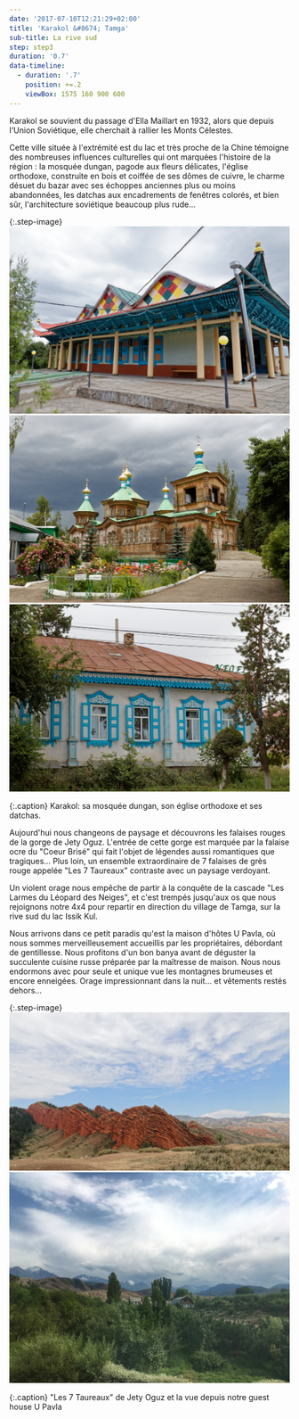 ```yaml
---
date: '2017-07-10T12:21:29+02:00'
title: 'Karakol &#8674; Tamga'
sub-title: La rive sud
step: step3
duration: '0.7'
data-timeline:
  - duration: '.7'
    position: +=.2
    viewBox: 1575 160 900 600
---
```

Karakol se souvient du passage d'Ella Maillart en 1932, alors que depuis l'Union Soviétique, elle cherchait à rallier les Monts Célestes.

Cette ville située à l'extrémité est du lac et très proche de la Chine témoigne des nombreuses influences culturelles qui ont marquées l'histoire de la région : la mosquée dungan, pagode aux fleurs délicates, l'église orthodoxe, construite en bois et coiffée de ses dômes de cuivre, le charme désuet du bazar avec ses échoppes anciennes plus ou moins abandonnées, les datchas aux encadrements de fenêtres colorés, et bien sûr, l'architecture soviétique beaucoup plus rude...

{:.step-image}
[![](/assets/img/uploads/kyrgyzstan_11-07-2018_01.jpg)](/assets/img/uploads/kyrgyzstan_11-07-2018_01.jpg "Mosquée dungan")
[![](/assets/img/uploads/kyrgyzstan_11-07-2018_02.jpg)](/assets/img/uploads/kyrgyzstan_11-07-2018_02.jpg "Eglise orthodoxe")
[![](/assets/img/uploads/kyrgyzstan_11-07-2018_03.jpg)](/assets/img/uploads/kyrgyzstan_11-07-2018_03.jpg "Eglise orthodoxe")

{:.caption}
Karakol: sa mosquée dungan, son église orthodoxe et ses datchas.

Aujourd'hui nous changeons de paysage et découvrons les falaises rouges de la gorge de Jety Oguz. L'entrée de cette gorge est marquée par la falaise ocre du "Coeur Brisé" qui fait l'objet de légendes aussi romantiques que tragiques... Plus loin, un ensemble extraordinaire de 7 falaises de grès rouge appelée "Les 7 Taureaux" contraste avec un paysage verdoyant.

Un violent orage nous empêche de partir à la conquête de la cascade "Les Larmes du Léopard des Neiges", et c'est trempés jusqu'aux os que nous rejoignons notre 4x4 pour repartir en direction du village de Tamga, sur la rive sud du lac Issik Kul. 

Nous arrivons dans ce petit paradis qu'est la maison d'hôtes U Pavla, où nous sommes merveilleusement accueillis par les propriétaires, débordant de gentillesse. Nous profitons d'un bon banya avant de déguster la succulente cuisine russe préparée par la maîtresse de maison. Nous nous endormons avec pour seule et unique vue les montagnes brumeuses et encore enneigées. Orage impressionnant dans la nuit... et vêtements restés dehors...


{:.step-image}
[![](/assets/img/uploads/kyrgyzstan_11-07-2018_05.jpg)](/assets/img/uploads/kyrgyzstan_11-07-2018_05.jpg "Jety Oguz Les 7 Taureaux")
[![](/assets/img/uploads/kyrgyzstan_11-07-2018_07.jpg)](/assets/img/uploads/kyrgyzstan_11-07-2018_07.jpg "Tamga")

{:.caption}
"Les 7 Taureaux" de Jety Oguz et la vue depuis notre guest house U Pavla

